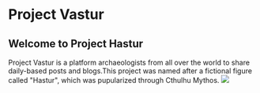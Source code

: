 <h1>Project Vastur</h1>

## Welcome to Project Hastur

Project Vastur is a platform archaeologists from all over the world to share daily-based posts and blogs.This project was named after a fictional figure called "Hastur", which was pupularized through Cthulhu Mythos.
<img src="https://scontent-sea1-1.xx.fbcdn.net/v/t31.0-8/22181308_1960332467558369_5623544911499627203_o.jpg?oh=a9332fe4cde804ec3e6d1d231697e4c1&oe=5A7C65BA"/>
